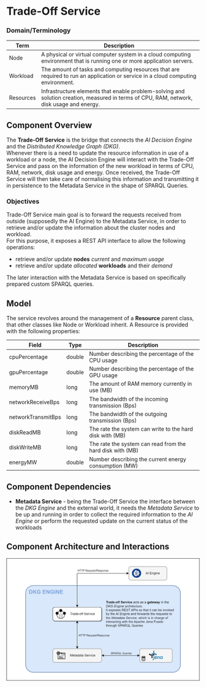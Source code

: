 # Trade-Off Service

### Domain/Terminology

| **Term**  | **Description**                                                                                                                           |
|-----------|-------------------------------------------------------------------------------------------------------------------------------------------|
| Node      | A physical or virtual computer system in a cloud computing environment that is running one or more application servers.                   |
| Workload  | The amount of tasks and computing resources that are required to run an application or service in a cloud computing environment.          |
| Resources | Infrastructure elements that enable problem-solving and solution creation, measured in terms of CPU, RAM, network, disk usage and energy. |

## Component Overview

The **Trade-Off Service** is the bridge that connects the _AI Decision Engine_
and the _Distributed Knowledge Graph (DKG)_.  
Whenever there is a need to update the resource information in use of a workload
or a node, the AI Decision Engine will interact with the Trade-Off Service and
pass on the information of the new workload in terms of CPU, RAM, network,
disk usage and energy. Once received, the Trade-Off Service will then take care
of normalising this information and transmitting it in persistence to the
Metadata Service in the shape of SPARQL Queries.

### Objectives

Trade-Off Service main goal is to forward the requests received from outside
(supposedly the AI Engine) to the Metadata Service, in order to retrieve and/or
update the information about the cluster nodes and workload.  
For this purpose, it exposes a REST API interface to allow the following operations:

* retrieve and/or update **nodes** _current_ and _maximum usage_
* retrieve and/or update _allocated_ **workloads** and their _demand_

The later interaction with the Metadata Service is based on specifically prepared
custom SPARQL queries.

## Model

The service revolves around the management of a **Resource** parent class, that
other classes like Node or Workload inherit. A Resource is provided with the
following properties:

| **Field**          | **Type** | **Description**                                           |
|--------------------|----------|-----------------------------------------------------------|
| cpuPercentage      | double   | Number describing the percentage of the CPU usage         |
| gpuPercentage      | double   | Number describing the percentage of the GPU usage         |
| memoryMB           | long     | The amount of RAM memory currently in use (MB)            |
| networkReceiveBps  | long     | The bandwidth of the incoming transmission (Bps)          |
| networkTransmitBps | long     | The bandwidth of the outgoing transmission (Bps)          |
| diskReadMB         | long     | The rate the system can write to the hard disk with (MB)  |
| diskWriteMB        | long     | The rate the system can read from the hard disk with (MB) |
| energyMW           | double   | Number describing the current energy consumption (MW)     |

## Component Dependencies

* **Metadata Service** - being the Trade-Off Service the interface between
the _DKG Engine_ and the external world, it needs the _Metadata Service_ to be
up and running in order to collect the required information to the _AI Engine_
or perform the requested update on the current status of the workloads

## Component Architecture and Interactions

![Trade-Off Service Interaction Diagram](trade-off-service-diagram.jpg)

